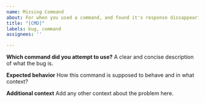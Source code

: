 ```yaml
---
name: Missing Command
about: For when you used a command, and found it's response dissappearing
title: "[CMD]"
labels: bug, command
assignees: ''

---
```


**Which command did you attempt to use?**
A clear and concise description of what the bug is.

**Expected behavior**
How this command is supposed to behave and in what context?

**Additional context**
Add any other context about the problem here.
